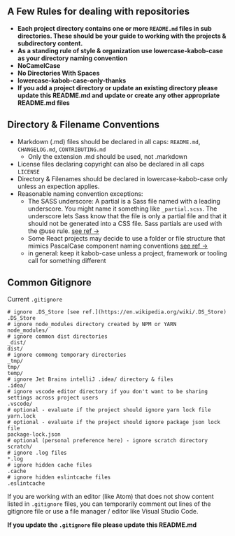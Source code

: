 ## A Few Rules for dealing with repositories

- **Each project directory contains one or more `README.md` files in sub directories. These should be your guide to working with the projects & subdirectory content.**
- **As a standing rule of style & organization use lowercase-kabob-case as your directory naming convention**
- **NoCamelCase**
- **No Directories With Spaces**
- **lowercase-kabob-case-only-thanks**
- **If you add a project directory or update an existing directory please update this README.md and update or create any other appropriate README.md files**

## Directory & Filename Conventions

- Markdown (.md) files should be declared in all caps: `README.md`, `CHANGELOG.md`, `CONTRIBUTING.md`
	- Only the extension .md should be used, not .markdown
- License files declaring copyright can also be declared in all caps `LICENSE` 
- Directory & Filenames should be declared in lowercase-kabob-case only unless an expection applies.
- Reasonable naming convention exceptions:
	- The SASS underscore: A partial is a Sass file named with a leading underscore. You might name it something like `_partial.scss`. The underscore lets Sass know that the file is only a partial file and that it should not be generated into a CSS file. Sass partials are used with the @use rule. [see ref ->](https://sass-lang.com/guide#topic-4)
	- Some React projects may decide to use a folder or file structure that mimics PascalCase component naming conventions [see ref ->](https://stackoverflow.com/a/56196707)
	- in general: keep it kabob-case unless a project, framework or tooling call for something different

## Common Gitignore

Current `.gitignore`

```
# ignore .DS_Store [see ref.](https://en.wikipedia.org/wiki/.DS_Store)
.DS_Store
# ignore node_modules directory created by NPM or YARN
node_modules/
# ignore common dist directories
_dist/
dist/
# ignore commong temporary directories
_tmp/
tmp/
temp/
# ignore Jet Brains intelliJ .idea/ directory & files
.idea/
# ignore vscode editor directory if you don't want to be sharing settings across project users
.vscode/
# optional - evaluate if the project should ignore yarn lock file
yarn.lock
# optional - evaluate if the project should ignore package json lock file
package-lock.json
# optional (personal preference here) - ignore scratch directory
scratch/ 
# ignore .log files
*.log
# ignore hidden cache files
.cache
# ignore hidden eslintcache files
.eslintcache
```

If you are working with an editor (like Atom) that does not show content listed in `.gitignore` files, you can temporarily comment out lines of the gitignore file or use a file manager / editor like Visual Studio Code.

**If you update the `.gitignore` file please update this README.md**
